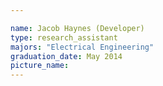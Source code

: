 ```yaml
---

name: Jacob Haynes (Developer)
type: research_assistant
majors: "Electrical Engineering"
graduation_date: May 2014
picture_name: 
---
```

    
    

